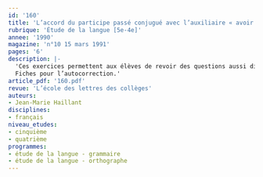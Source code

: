 ```yaml
---
id: '160'
title: 'L’accord du participe passé conjugué avec l’auxiliaire « avoir » '
rubrique: 'Étude de la langue [5e-4e]'
annee: '1990'
magazine: 'n°10 15 mars 1991'
pages: '6'
description: |-
  'Ces exercices permettent aux élèves de revoir des questions aussi diverses que l’accord du participe passé, les propositions subordonnées relatives et temporelles, la pronominalisation, l’emploi des temps composés de l’indicatif, etc.
  Fiches pour l’autocorrection.'
article_pdf: '160.pdf'
revue: 'L’école des lettres des collèges'
auteurs:
- Jean-Marie Haillant
disciplines:
- français
niveau_etudes:
- cinquième
- quatrième
programmes:
- étude de la langue - grammaire
- étude de la langue - orthographe
---
```

